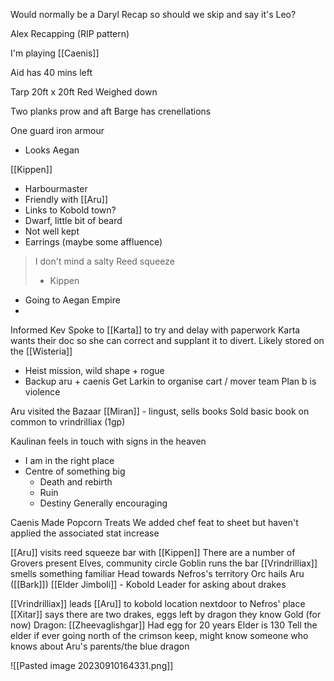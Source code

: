 Would normally be a Daryl Recap so should we skip and say it's Leo?

Alex Recapping (RIP pattern)

I'm playing [[Caenis]]

Aid has 40 mins left

Tarp 20ft x 20ft
	Red
	Weighed down

Two planks prow and aft
Barge has crenellations

One guard iron armour
- Looks Aegan

[[Kippen]]
- Harbourmaster
- Friendly with [[Aru]]
- Links to Kobold town?
- Dwarf, little bit of beard
- Not well kept
- Earrings (maybe some affluence)
> I don't mind a salty Reed squeeze
> - Kippen
- Going to Aegan Empire
- 

Informed Kev
Spoke to [[Karta]] to try and delay with paperwork
Karta wants their doc so she can correct and supplant it to divert.
Likely stored on the [[Wisteria]] 
- Heist mission, wild shape + rogue
- Backup aru + caenis
Get Larkin to organise cart / mover team
Plan b is violence

Aru visited the Bazaar
[[Miran]] - lingust, sells books
Sold basic book on common to vrindrilliax (1gp)

Kaulinan feels in touch with signs in the heaven
- I am in the right place
- Centre of something big
	- Death and rebirth
	- Ruin
	- Destiny
Generally encouraging

Caenis Made Popcorn Treats
	We added chef feat to sheet but haven't applied the associated stat increase 

[[Aru]] visits reed squeeze bar with [[Kippen]]
	There are a number of Grovers present
	Elves, community circle
	Goblin runs the bar
	[[Vrindrilliax]] smells something familiar
	Head towards Nefros's territory
	Orc hails Aru ([[Bark]])
	[[Elder Jimboli]] - Kobold Leader for asking about drakes

[[Vrindrilliax]] leads [[Aru]] to kobold location nextdoor to Nefros' place
[[Xitar]] says there are two drakes, eggs left by dragon they know
Gold (for now) Dragon: [[Zheevaglishgar]] 
Had egg for 20 years
Elder is 130
Tell the elder if ever going north of the crimson keep, might know someone who knows about Aru's parents/the blue dragon

![[Pasted image 20230910164331.png]]




